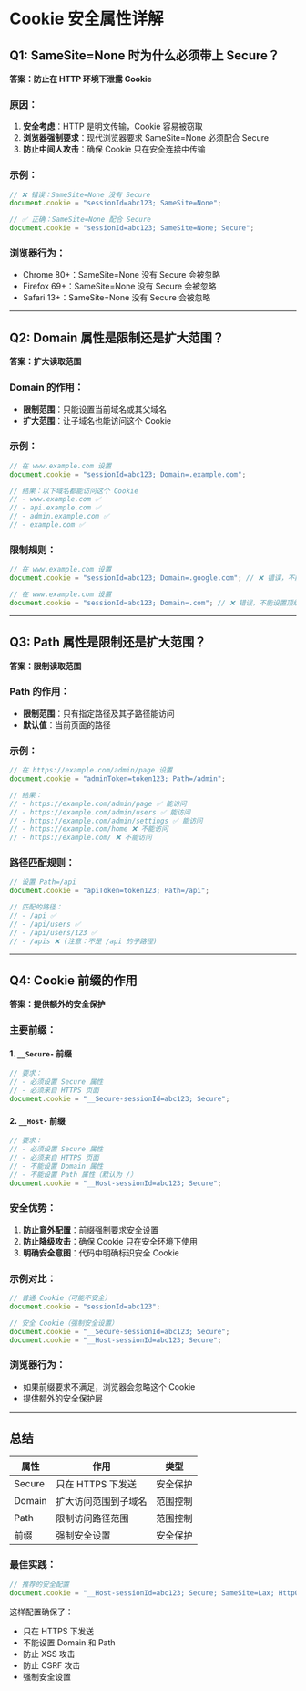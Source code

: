 # Cookie 安全属性详解

## Q1: SameSite=None 时为什么必须带上 Secure？

**答案：防止在 HTTP 环境下泄露 Cookie**

### 原因：
1. **安全考虑**：HTTP 是明文传输，Cookie 容易被窃取
2. **浏览器强制要求**：现代浏览器要求 SameSite=None 必须配合 Secure
3. **防止中间人攻击**：确保 Cookie 只在安全连接中传输

### 示例：
```javascript
// ❌ 错误：SameSite=None 没有 Secure
document.cookie = "sessionId=abc123; SameSite=None";

// ✅ 正确：SameSite=None 配合 Secure
document.cookie = "sessionId=abc123; SameSite=None; Secure";
```

### 浏览器行为：
- Chrome 80+：SameSite=None 没有 Secure 会被忽略
- Firefox 69+：SameSite=None 没有 Secure 会被忽略
- Safari 13+：SameSite=None 没有 Secure 会被忽略

---

## Q2: Domain 属性是限制还是扩大范围？

**答案：扩大读取范围**

### Domain 的作用：
- **限制范围**：只能设置当前域名或其父域名
- **扩大范围**：让子域名也能访问这个 Cookie

### 示例：
```javascript
// 在 www.example.com 设置
document.cookie = "sessionId=abc123; Domain=.example.com";

// 结果：以下域名都能访问这个 Cookie
// - www.example.com ✅
// - api.example.com ✅
// - admin.example.com ✅
// - example.com ✅
```

### 限制规则：
```javascript
// 在 www.example.com 设置
document.cookie = "sessionId=abc123; Domain=.google.com"; // ❌ 错误，不能设置其他域名

// 在 www.example.com 设置
document.cookie = "sessionId=abc123; Domain=.com"; // ❌ 错误，不能设置顶级域名
```

---

## Q3: Path 属性是限制还是扩大范围？

**答案：限制读取范围**

### Path 的作用：
- **限制范围**：只有指定路径及其子路径能访问
- **默认值**：当前页面的路径

### 示例：
```javascript
// 在 https://example.com/admin/page 设置
document.cookie = "adminToken=token123; Path=/admin";

// 结果：
// - https://example.com/admin/page ✅ 能访问
// - https://example.com/admin/users ✅ 能访问
// - https://example.com/admin/settings ✅ 能访问
// - https://example.com/home ❌ 不能访问
// - https://example.com/ ❌ 不能访问
```

### 路径匹配规则：
```javascript
// 设置 Path=/api
document.cookie = "apiToken=token123; Path=/api";

// 匹配的路径：
// - /api ✅
// - /api/users ✅
// - /api/users/123 ✅
// - /apis ❌ (注意：不是 /api 的子路径)
```

---

## Q4: Cookie 前缀的作用

**答案：提供额外的安全保护**

### 主要前缀：

#### 1. `__Secure-` 前缀
```javascript
// 要求：
// - 必须设置 Secure 属性
// - 必须来自 HTTPS 页面
document.cookie = "__Secure-sessionId=abc123; Secure";
```

#### 2. `__Host-` 前缀
```javascript
// 要求：
// - 必须设置 Secure 属性
// - 必须来自 HTTPS 页面
// - 不能设置 Domain 属性
// - 不能设置 Path 属性（默认为 /）
document.cookie = "__Host-sessionId=abc123; Secure";
```

### 安全优势：
1. **防止意外配置**：前缀强制要求安全设置
2. **防止降级攻击**：确保 Cookie 只在安全环境下使用
3. **明确安全意图**：代码中明确标识安全 Cookie

### 示例对比：
```javascript
// 普通 Cookie（可能不安全）
document.cookie = "sessionId=abc123";

// 安全 Cookie（强制安全设置）
document.cookie = "__Secure-sessionId=abc123; Secure";
document.cookie = "__Host-sessionId=abc123; Secure";
```

### 浏览器行为：
- 如果前缀要求不满足，浏览器会忽略这个 Cookie
- 提供额外的安全保护层

---

## 总结

| 属性 | 作用 | 类型 |
|------|------|------|
| Secure | 只在 HTTPS 下发送 | 安全保护 |
| Domain | 扩大访问范围到子域名 | 范围控制 |
| Path | 限制访问路径范围 | 范围控制 |
| 前缀 | 强制安全设置 | 安全保护 |

### 最佳实践：
```javascript
// 推荐的安全配置
document.cookie = "__Host-sessionId=abc123; Secure; SameSite=Lax; HttpOnly";
```

这样配置确保了：
- 只在 HTTPS 下发送
- 不能设置 Domain 和 Path
- 防止 XSS 攻击
- 防止 CSRF 攻击
- 强制安全设置